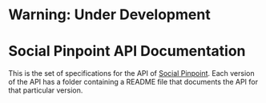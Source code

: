 # **Warning: Under Development**

# Social Pinpoint API Documentation
This is the set of specifications for the API of [Social Pinpoint](http://www.socialpinpoint.com). Each version of the
API has a folder containing a README file that documents the API for that particular version.